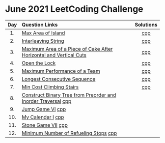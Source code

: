 # June 2021 LeetCoding Challenge

| Day | Question Links                                                                                                                                                                                                                                                         |                                                  Solutions                                                  |
| :-: | :--------------------------------------------------------------------------------------------------------------------------------------------------------------------------------------------------------------------------------------------------------------------- | :---------------------------------------------------------------------------------------------------------: |
| 1.  | [Max Area of Island](https://leetcode.com/explore/challenge/card/june-leetcoding-challenge-2021/603/week-1-june-1st-june-7th/3764/)                                                                                                                                    |                                 [cpp](./01.%20Max%20Area%20of%20Island.cpp)                                 |
| 2.  | [Interleaving String](https://leetcode.com/explore/challenge/card/june-leetcoding-challenge-2021/603/week-1-june-1st-june-7th/3765/)                                                                                                                                   |                                  [cpp](./02.%20Interleaving%20String.cpp)                                   |
| 3.  | [Maximum Area of a Piece of Cake After Horizontal and Vertical Cuts](https://leetcode.com/explore/challenge/card/june-leetcoding-challenge-2021/603/week-1-june-1st-june-7th/3766/)                                                                                    | [cpp](./03.%20Maximum%20Area%20of%20a%20Piece%20of%20Cake%20After%20Horizontal%20and%20Vertical%20Cuts.cpp) |
| 4.  | [Open the Lock](https://leetcode.com/explore/challenge/card/june-leetcoding-challenge-2021/603/week-1-june-1st-june-7th/3767/)                                                                                                                                         |                                    [cpp](./04.%20Open%20the%20Lock.cpp)                                     |
| 5.  | [Maximum Performance of a Team](https://leetcode.com/explore/challenge/card/june-leetcoding-challenge-2021/603/week-1-june-1st-june-7th/3768/)                                                                                                                         |                          [cpp](./05.%20Maximum%20Performance%20of%20a%20Team.cpp)                           |
| 6.  | [Longest Consecutive Sequence](https://leetcode.com/explore/challenge/card/june-leetcoding-challenge-2021/603/week-1-june-1st-june-7th/3769/)                                                                                                                          |                             [cpp](./06.%20Longest%20Consecutive%20Sequence.cpp)                             |
| 7.  | [Min Cost Climbing Stairs](https://leetcode.com/explore/challenge/card/june-leetcoding-challenge-2021/603/week-1-june-1st-june-7th/3770/)                                                                                                                              |                              [cpp](./07.%20Min%20Cost%20Climbing%20Stairs.cpp)                              |
| 8.  | [Construct Binary Tree from Preorder and Inorder Traversal](https://leetcode.com/explore/challenge/card/june-leetcoding-challenge-2021/604/week-2-june-8th-june-14th/3772/) [cpp](./08.%20Construct%20Binary%20Tree%20from%20Preorder%20and%20Inorder%20Traversal.cpp) |
| 9.  | [Jump Game VI](https://leetcode.com/explore/challenge/card/june-leetcoding-challenge-2021/604/week-2-june-8th-june-14th/3773/) [cpp](./09.%20Jump%20Game%20VI.cpp)                                                                                                     |
| 10. | [My Calendar I](https://leetcode.com/explore/challenge/card/june-leetcoding-challenge-2021/604/week-2-june-8th-june-14th/3774/) [cpp](./10.%20My%20Calendar%20I.cpp)                                                                                                   |
| 11. | [Stone Game VII](https://leetcode.com/explore/challenge/card/june-leetcoding-challenge-2021/604/week-2-june-8th-june-14th/3775/) [cpp](./11.%20Stone%20Game%20VII.cpp)                                                                                                 |
| 12. | [Minimum Number of Refueling Stops](https://leetcode.com/explore/challenge/card/june-leetcoding-challenge-2021/604/week-2-june-8th-june-14th/3776/) [cpp](./12.%20Minimum%20Number%20of%20Refueling%20Stops.cpp)                                                                                                 |
